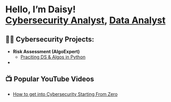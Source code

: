 <h1>Hello, I’m Daisy! <br/><a href=https://github.com/cyberqueendaisy>Cybersecurity Analyst</a>, <a href=https://www.linkedin.com/in/daisydicksonhart/>Data Analyst</a>

<h2>👨‍💻 Cybersecurity Projects:</h2>

- <b>Risk Assessment (AlgoExpert)</b>
  - [Praciting DS & Algos in Python](https://github.com/joshmadakor1/Algorithms-Practice)
- 

<h2>📺 Popular YouTube Videos</h2>

- [How to get into Cybersecurity Starting From Zero](https://www.youtube.com/watch?v=a83ASGn_V_s)

<!--
<h2> 🤳 Connect with me:</h2>

[<img align=”left” alt=”JoshMadakor | YouTube” width=”22px” src=https://cdn.jsdelivr.net/npm/simple-icons@v3/icons/youtube.svg />][youtube]
[<img align=”left” alt=”JoshMadakor | Twitter” width=”22px” src=https://cdn.jsdelivr.net/npm/simple-icons@v3/icons/twitter.svg />][twitter]
[<img align=”left” alt=”JoshMadakor | LinkedIn” width=”22px” src=https://cdn.jsdelivr.net/npm/simple-icons@v3/icons/linkedin.svg />][linkedin]
[<img align=”left” alt=”JoshMadakor | Instagram” width=”22px” src=https://cdn.jsdelivr.net/npm/simple-icons@v3/icons/instagram.svg />][instagram]

[twitter]: https://twitter.com/joshmadakor
[youtube]: https://www.youtube.com/c/joshmadakor
[instagram]: https://www.instagram.com/joshmadakor/
[linkedin]: https://linkedin.com/in/joshmadakor

